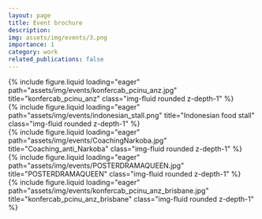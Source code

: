 ```yaml
---
layout: page
title: Event brochure
description: 
img: assets/img/events/3.png
importance: 1
category: work
related_publications: false
---
```


<div class="row">
    <div class="col-sm mt-3 mt-md-0">
        {% include figure.liquid loading="eager" path="assets/img/events/konfercab_pcinu_anz.jpg" title="konfercab_pcinu_anz" class="img-fluid rounded z-depth-1" %}
    </div>
</div>
<div class="caption">
</div>

<div class="row">
    <div class="col-sm mt-3 mt-md-0">
        {% include figure.liquid loading="eager" path="assets/img/events/indonesian_stall.png" title="Indonesian food stall" class="img-fluid rounded z-depth-1" %}
    </div>
    <div class="col-sm mt-3 mt-md-0">
        {% include figure.liquid loading="eager" path="assets/img/events/CoachingNarkoba.jpg" title="Coaching_anti_Narkoba" class="img-fluid rounded z-depth-1" %}
    </div>
    <div class="col-sm mt-3 mt-md-0">
        {% include figure.liquid loading="eager" path="assets/img/events/POSTERDRAMAQUEEN.jpg" title="POSTERDRAMAQUEEN" class="img-fluid rounded z-depth-1" %}
    </div>
</div>
<div class="caption">
    
</div>
<div class="row">
    <div class="col-sm mt-3 mt-md-0">
        {% include figure.liquid loading="eager" path="assets/img/events/konfercab_pcinu_anz_brisbane.jpg" title="konfercab_pcinu_anz_brisbane" class="img-fluid rounded z-depth-1" %}
    </div>
</div>
<div class="caption">
</div>

